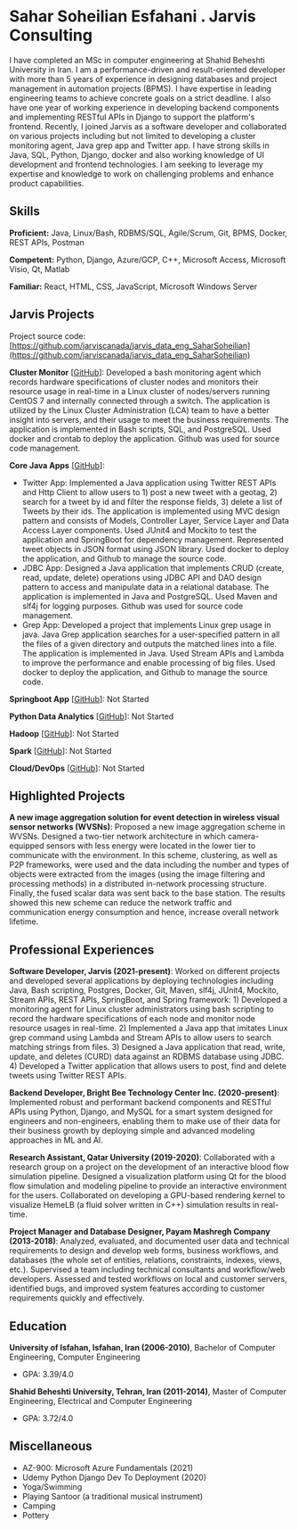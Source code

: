 # Sahar Soheilian Esfahani . Jarvis Consulting

I have completed an MSc in computer engineering at Shahid Beheshti University in Iran. I am a performance-driven and result-oriented developer with more than 5 years of experience in designing databases and project management in automation projects (BPMS). I have expertise in leading engineering teams to achieve concrete goals on a strict deadline. I also have one year of working experience in developing backend components and implementing RESTful APIs in Django to support the platform's frontend. Recently, I joined Jarvis as a software developer and collaborated on various projects including but not limited to developing a cluster monitoring agent, Java grep app and Twitter app. I have strong skills in Java, SQL, Python, Django, docker and also working knowledge of UI development and frontend technologies. I am seeking to leverage my expertise and knowledge to work on challenging problems and enhance product capabilities.

## Skills

**Proficient:** Java, Linux/Bash, RDBMS/SQL, Agile/Scrum, Git, BPMS, Docker, REST APIs, Postman

**Competent:** Python, Django, Azure/GCP, C++, Microsoft Access, Microsoft Visio, Qt, Matlab

**Familiar:** React, HTML, CSS, JavaScript, Microsoft Windows Server

## Jarvis Projects

Project source code: [https://github.com/jarviscanada/jarvis_data_eng_SaharSoheilian](https://github.com/jarviscanada/jarvis_data_eng_SaharSoheilian)


**Cluster Monitor** [[GitHub](https://github.com/jarviscanada/jarvis_data_eng_SaharSoheilian/tree/master/linux_sql)]: Developed a bash monitoring agent which records hardware specifications of cluster nodes and monitors their resource usage in real-time in a Linux cluster of nodes/servers running CentOS 7 and internally connected through a switch. The application is utilized by the Linux Cluster Administration (LCA) team to have a better insight into servers, and their usage to meet the business requirements. The application is implemented in Bash scripts, SQL, and PostgreSQL. Used docker and crontab to deploy the application. Github was used for source code management.

**Core Java Apps** [[GitHub](https://github.com/jarviscanada/jarvis_data_eng_SaharSoheilian/tree/master/core_java)]:
      
  - Twitter App: Implemented a Java application using Twitter REST APIs and Http Client to allow users to 1) post a new tweet with a geotag, 2) search for a tweet by id and filter the response fields, 3) delete a list of Tweets by their ids. The application is implemented using MVC design pattern and consists of Models, Controller Layer, Service Layer and Data Access Layer components. Used JUnit4 and Mockito to test the application and SpringBoot for dependency management. Represented tweet objects in JSON format using JSON library. Used docker to deploy the application, and Github to manage the source code.
  - JDBC App: Designed a Java application that implements CRUD (create, read, update, delete) operations using JDBC API and DAO design pattern to access and manipulate data in a relational database. The application is implemented in Java and PostgreSQL. Used Maven and slf4j for logging purposes. Github was used for source code management.
  - Grep App: Developed a project that implements Linux grep usage in java. Java Grep application searches for a user-specified pattern in all the files of a given directory and outputs the matched lines into a file. The application is implemented in Java. Used Stream APIs and Lambda to improve the performance and enable processing of big files. Used docker to deploy the application, and Github to manage the source code.

**Springboot App** [[GitHub](https://github.com/jarviscanada/jarvis_data_eng_SaharSoheilian/tree/master/springboot)]: Not Started

**Python Data Analytics** [[GitHub](https://github.com/jarviscanada/jarvis_data_eng_SaharSoheilian/tree/master/python_data_anlytics)]: Not Started

**Hadoop** [[GitHub](https://github.com/jarviscanada/jarvis_data_eng_SaharSoheilian/tree/master/hadoop)]: Not Started

**Spark** [[GitHub](https://github.com/jarviscanada/jarvis_data_eng_SaharSoheilian/tree/master/spark)]: Not Started

**Cloud/DevOps** [[GitHub](https://github.com/jarviscanada/jarvis_data_eng_SaharSoheilian/tree/master/cloud_devops)]: Not Started


## Highlighted Projects
**A new image aggregation solution for event detection in wireless visual sensor networks (WVSNs)**: Proposed a new image aggregation scheme in WVSNs. Designed a two-tier network architecture in which camera-equipped sensors with less energy were located in the lower tier to communicate with the environment. In this scheme, clustering, as well as P2P frameworks, were used and the data including the number and types of objects were extracted from the images (using the image filtering and processing methods) in a distributed in-network processing structure. Finally, the fused scalar data was sent back to the base station. The results showed this new scheme can reduce the network traffic and communication energy consumption and hence, increase overall network lifetime.


## Professional Experiences

**Software Developer, Jarvis (2021-present)**: Worked on different projects and developed several applications by deploying technologies including Java, Bash scripting, Postgres, Docker, Git, Maven, slf4j, JUnit4, Mockito, Stream APIs, REST APIs, SpringBoot, and Spring framework: 1) Developed a monitoring agent for Linux cluster administrators using bash scripting to record the hardware specifications of each node and monitor node resource usages in real-time. 2) Implemented a Java app that imitates Linux grep command using Lambda and Stream APIs to allow users to search matching strings from files. 3) Designed a Java application that read, write, update, and deletes (CURD) data against an RDBMS database using JDBC. 4) Developed a Twitter application that allows users to post, find and delete tweets using Twitter REST APIs.

**Backend Developer, Bright Bee Technology Center Inc. (2020-present)**:  Implemented robust and performant backend components and RESTful APIs using Python, Django, and MySQL for a smart system designed for engineers and non-engineers, enabling them to make use of their data for their business growth by deploying simple and advanced modeling approaches in ML and AI.

**Research Assistant, Qatar University (2019-2020)**: Collaborated with a research group on a project on the development of an interactive blood flow simulation pipeline. Designed a visualization platform using Qt for the blood flow simulation and modeling pipeline to provide an interactive environment for the users. Collaborated on developing a GPU-based rendering kernel to visualize HemeLB (a fluid solver written in C++) simulation results in real-time.

**Project Manager and Database Designer, Payam Mashregh Company (2013-2018)**: Analyzed, evaluated, and documented user data and technical requirements to design and develop web forms, business workflows, and databases (the whole set of entities, relations, constraints, indexes, views, etc.). Supervised a team including technical consultants and workflow/web developers. Assessed and tested workflows on local and customer servers, identified bugs, and improved system features according to customer requirements quickly and effectively.


## Education
**University of Isfahan, Isfahan, Iran (2006-2010)**, Bachelor of Computer Engineering, Computer Engineering
- GPA: 3.39/4.0

**Shahid Beheshti University, Tehran, Iran (2011-2014)**, Master of Computer Engineering, Electrical and Computer Engineering
- GPA: 3.72/4.0


## Miscellaneous
- AZ-900: Microsoft Azure Fundamentals (2021)
- Udemy Python Django Dev To Deployment (2020)
- Yoga/Swimming
- Playing Santoor (a traditional musical instrument)
- Camping
- Pottery